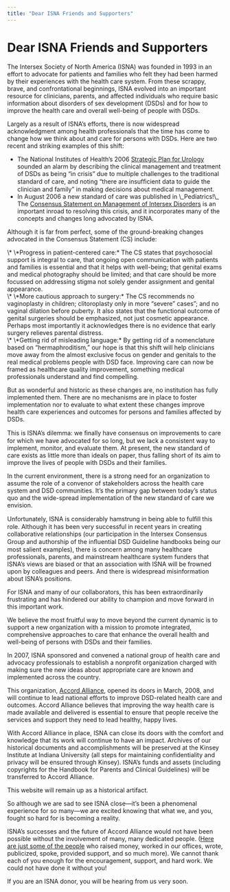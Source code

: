 ```yaml
---
title: "Dear ISNA Friends and Supporters"
---
```


# Dear ISNA Friends and Supporters

<p>The Intersex Society of North America (<span class="caps">ISNA</span>) was founded in 1993 in an effort to advocate for patients and families who felt they had been harmed by their experiences with the health care system. From these scrappy, brave, and confrontational beginnings, <span class="caps">ISNA</span> evolved into an important resource for clinicians, parents, and affected individuals who require basic information about disorders of sex development (<span class="caps">DSD</span>s) and for how to improve the health care and overall well-being of people with <span class="caps">DSD</span>s.  </p>

<p>Largely as a result of <span class="caps">ISNA</span>’s efforts, there is now widespread acknowledgment among health professionals that the time has come to change how we think about and care for persons with <span class="caps">DSD</span>s. Here are two recent and striking examples of this shift:  </p>

<ul>
	<li>The National Institutes of Health’s 2006 <a href="http://www.niddk.nih.gov/federal/planning/Pediatric-Urology">Strategic Plan for Urology</a> sounded an alarm by describing the clinical management and treatment of <span class="caps">DSD</span>s as being “in crisis” due to multiple challenges to the traditional standard of care, and noting “there are insufﬁcient data to guide the clinician and family” in making decisions about medical management.</li>
	<li>In August 2006 a new standard of care was published in \_Pediatrics!\_ The <a href="http://pediatrics.aappublications.org/cgi/reprint/118/2/e488">Consensus Statement on Management of Intersex Disorders</a> is an important inroad to resolving this crisis, and it incorporates many of the concepts and changes long advocated by <span class="caps">ISNA</span>.</li>
</ul>

<p>Although it is far from perfect, some of the ground-breaking changes advocated in the Consensus Statement (CS) include:  </p>

<p>\* \*Progress in patient-centered care:* The CS states that psychosocial support is integral to care, that ongoing open communication with patients and families is essential and that it helps with well-being; that genital exams and medical photography should be limited; and that care should be more focussed on addressing stigma not solely gender assignment and genital appearance.  <br />
\* \*More cautious approach to surgery:* The CS recommends no vaginoplasty in children; clitoroplasty only in more &#8220;severe&#8221; cases&#8221;; and no vaginal dilation before puberty. It also states that the functional outcome of genital surgeries should be emphasized, not just cosmetic appearance. Perhaps most importantly it acknowledges there is no evidence that early surgery relieves parental distress.  <br />
\* \*Getting rid of misleading language:* By getting rid of a nomenclature based on “hermaphroditism,&#8221; our hope is that this shift will help clinicians move away from the almost exclusive focus on gender and genitals to the real medical problems people with <span class="caps">DSD</span> face. Improving care can now be framed as healthcare quality improvement, something medical professionals understand and find compelling.  </p>

<p>But as wonderful and historic as these changes are, no institution has fully implemented them. There are no mechanisms are in place to foster implementation nor to evaluate to what extent these changes improve health care experiences and outcomes for persons and families affected by <span class="caps">DSD</span>s.  </p>

<p>This is <span class="caps">ISNA</span>’s dilemma: we ﬁnally have consensus on improvements to care for which we have advocated for so long, but we lack a consistent way to implement, monitor, and evaluate them. At present, the new standard of care exists as little more than ideals on paper, thus falling short of its aim to improve the lives of people with <span class="caps">DSD</span>s and their families.  </p>

<p>In the current environment, there is a strong need for an organization to assume the role of a convenor of stakeholders across the health care system and <span class="caps">DSD</span> communities. It’s the primary gap between today’s status quo and the wide-spread implementation of the new standard of care we envision.  </p>

<p>Unfortunately, <span class="caps">ISNA</span> is considerably hamstrung in being able to fulﬁll this role. Although it has been very successful in recent years in creating collaborative relationships (our participation in the Intersex Consensus Group and authorship of the inﬂuential <span class="caps">DSD</span> Guideline handbooks being our most salient examples), there is concern among many healthcare professionals, parents, and mainstream healthcare system funders that <span class="caps">ISNA</span>’s views are biased or that an association with <span class="caps">ISNA</span> will be frowned upon by colleagues and peers. And there is widespread misinformation about <span class="caps">ISNA</span>&#8217;s positions.  </p>

<p>For <span class="caps">ISNA</span> and many of our collaborators, this has been extraordinarily frustrating and has hindered our ability to champion and move forward in this important work.  </p>

<p>We believe the most fruitful way to move beyond the current dynamic is to support a new organization with a mission to promote integrated, comprehensive approaches to care that enhance the overall health and well-being of persons with <span class="caps">DSD</span>s and their families.  </p>

<p>In 2007, <span class="caps">ISNA</span> sponsored and convened a national group of health care and advocacy professionals to establish a nonprofit organization charged with making sure the new ideas about appropriate care are known and implemented across the country.  </p>

<p>This organization, <a href="http://www.accordalliance.org/">Accord Alliance</a>, opened its doors in March, 2008, and will continue to lead national efforts to improve <span class="caps">DSD</span>-related health care and outcomes. Accord Alliance believes that improving the way health care is made available and delivered is essential to ensure that people receive the services and support they need to lead healthy, happy lives.  </p>

<p>With Accord Alliance in place, <span class="caps">ISNA</span> can close its doors with the comfort and knowledge that its work will continue to have an impact. Archives of our historical documents and accomplishments will be preserved at the Kinsey Institute at Indiana University (all steps for maintaining confidentiality and privacy will be ensured through Kinsey). <span class="caps">ISNA</span>’s funds and assets (including copyrights for the Handbook for Parents and Clinical Guidelines) will be transferred to Accord Alliance.  </p>

<p>This website will remain up as a historical artifact.  </p>

<p>So although we are sad to see <span class="caps">ISNA</span> close&#8212;it&#8217;s been a phenomenal experience for so many&#8212;we are excited knowing that what we, and you, fought so hard for is becoming a reality.  </p>

<p><span class="caps">ISNA</span>&#8217;s successes and the future of Accord Alliance would not have been possible without the involvement of many, many dedicated people. (<a href="/about/emeritus/">Here are just some of the people</a> who raised money, worked in our offices, wrote, publicized, spoke, provided support, and so much more). We cannot thank each of you enough for the encouragement, support, and hard work. We could not have done it without you!  </p>

<p>If you are an <span class="caps">ISNA</span> donor, you will be hearing from us very soon.  </p>

<!--break-->